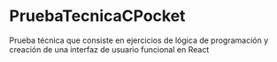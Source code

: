 # PruebaTecnicaCPocket
Prueba técnica que consiste en ejercicios de lógica de programación y creación de una interfaz de usuario funcional en React
